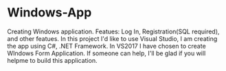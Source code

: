 # Windows-App
Creating Windows application. Featues: Log In, Registration(SQL required), and other featues.
In this project I'd like to use Visual Studio, I am creating the app using C#, .NET Framework. In VS2017 I have chosen to create WIndows Form Application.
If someone can help, I'll be glad if you will helpme to build this application.
